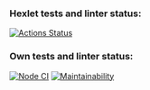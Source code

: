 ### Hexlet tests and linter status:
[![Actions Status](https://github.com/fdsaer/frontend-project-lvl1/workflows/hexlet-check/badge.svg)](https://github.com/fdsaer/frontend-project-lvl1/actions)
### Own tests and linter status:
[![Node CI](https://github.com/fdsaer/frontend-project-lvl1/actions/workflows/nodejs.yml/badge.svg)](https://github.com/fdsaer/frontend-project-lvl1/actions/workflows/nodejs.yml)
[![Maintainability](https://api.codeclimate.com/v1/badges/d70c940f9908ced7c721/maintainability)](https://codeclimate.com/github/fdsaer/frontend-project-lvl1/maintainability)
